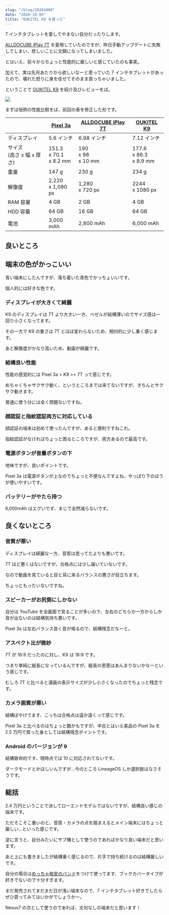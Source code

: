 ```yaml
---
slug: "/blog/20201009"
date: "2020-10-09"
title: "OUKITEL K9 を買った"
---
```


7 インチタブレットを愛してやまない自分だったりします。

[ALLDOCUBE iPlay 7T](https://amzn.to/3bOxv14) を愛用していたのですが、昨日手動アップデートに失敗してしまい、悲しいことに文鎮になってしまいました。

とはいえ、前々からちょっと性能的に厳しいと感じていたのも事実。

加えて、実は先月あたりから欲しいなーと思っていた 7 インチタブレットがあったので、壊れた怒りに身を任せてそのまま買っちゃいました。

ということで [OUKITEL K9](https://amzn.to/34DZ5wB) を紹介及びレビューをば。

<a href="https://www.amazon.co.jp/gp/product/B086337ZPQ/ref=as_li_ss_il?ie=UTF8&psc=1&linkCode=li2&tag=piro09190c-22&linkId=e159a83d5598d86602871941982e8948&language=ja_JP" target="_blank"><img border="0" src="//ws-fe.amazon-adsystem.com/widgets/q?_encoding=UTF8&ASIN=B086337ZPQ&Format=_SL160_&ID=AsinImage&MarketPlace=JP&ServiceVersion=20070822&WS=1&tag=piro09190c-22&language=ja_JP" ></a><img src="https://ir-jp.amazon-adsystem.com/e/ir?t=piro09190c-22&language=ja_JP&l=li2&o=9&a=B086337ZPQ" width="1" height="1" border="0" alt="" style="border:none !important; margin:0 !important;" />

まずは恒例の性能比較をば、前回の表を修正した形です。

|                                | [Pixel 3a](https://amzn.to/3cXDr9i) | [ALLDOCUBE iPlay 7T](https://amzn.to/3bOxv14) | [OUKITEL K9](https://amzn.to/3dkIPVi) |
| ------------------------------ | ----------------------------------- | --------------------------------------------- | ------------------------------------- |
| ディスプレイ                   | 5.6 インチ                          | 6.98 インチ                                   | 7.12 インチ                           |
| サイズ <br> (高さ x 幅 x 厚さ) | 151.3 <br>x 70.1 <br>x 8.2 mm       | 190 <br>x 98 <br>x 10 mm                      | 177.6 <br>x 86.3<br>x 8.9 mm          |
| 重量                           | 147 g                               | 230 g                                         | 234 g                                 |
| 解像度                         | 2,220 <br>x 1,080 px                | 1,280 <br>x 720 px                            | 2244 <br>x 1080 px                    |
| RAM 容量                       | 4 GB                                | 2 GB                                          | 4 GB                                  |
| HDD 容量                       | 64 GB                               | 16 GB                                         | 64 GB                                 |
| 電池                           | 3,000 mAh                           | 2,800 mAh                                     | 6,000 mAh                             |

## 良いところ

## 端末の色がかっこいい

青い端末にしたんですが、落ち着いた青色でかっちょいいです。

個人的には好きな色です。

### ディスプレイが大きくて綺麗

K9 のディスプレイは 7T より大きい一方、ベゼルが結構薄いのでサイズ感は一回り小さくなってます。

その一方で K9 の重さは 7T とほぼ変わらないため、相対的に少し重く感じます。

あと解像度がかなり高いため、動画が綺麗です。

### 結構良い性能

性能の感覚的には Pixel 3a > K9 >> 7T って感じです。

めちゃくちゃサクサク動く、というところまでは来てないですが、きちんとサクサク動きます。

普通に使う分には全く問題ないですね。

### 顔認証と指紋認証両方に対応している

顔認証の端末は初めて使ったんですが、あると便利ですねこれ。

指紋認証がなければちょっと困るところですが、両方あるので最高です。

### 電源ボタンが音量ボタンの下

地味ですが、良いポイントです。

Pixel 3a は電源ボタンが上なのでちょっと不便なんですよね、やっぱり下のほうが使いやすいです。

### バッテリーがやたら持つ

6,000mAh はエグいです、まじで全然減らないです。

## 良くないところ

### 音質が悪い

ディスプレイは綺麗な一方、音質は思ってたよりも悪いです。

7T ほど悪くはないですが、合格点には少し届いていないです。

なので動画を見ていると目と耳に来るバランスの悪さが目立ちます。

ちょっともったいないですね。

### スピーカーがお尻側にしかない

自分は YouTube を全画面で見ることが多いので、左右のどちらか一方からしか音が出ないのは結構気持ち悪いです。

Pixel 3a は左右バランス良く音が鳴るので、結構残念だなーと。

### アスペクト比が微妙

7T が 16:9 だったのに対し、K9 は 18:9 です。

つまり単純に縦長になっているんですが、縦長の恩恵はあんまりないかなーという感じです。

むしろ 7T と比べると漫画の表示サイズが少し小さくなったのでちょっと残念です。

### カメラ画質が悪い

結構ぼやけてます、こっちは合格点は遥か遠くって感じです。

Pixel 3a と比べるのはちょっと酷かもですが、中古とはいえ美品の Pixel 3a を 2.5 万円で買った身としては結構残念ポイントです。

### Android のバージョンが 9

結構致命的です、現時点では 10 に対応されてないです。

ダークモードとかほしいんですが…今のところ LineageOS しか選択肢はなさそうです。

## 総括

2.4 万円ということで決してローエンドモデルではないですが、結構良い感じの端末です。

ただそこそこ重いのと、音質・カメラの点を踏まえるとメイン端末にはちょっと厳しい…といった感じです。

逆に言うと、自分みたいにサブ機として使うのであればかなり良い端末だと思います。

あと上にも書きましたが結構重く感じるので、片手で持ち続けるのは結構厳しいです。

自分の場合は[めっちゃ格安のバンド](https://amzn.to/2GzYPH4)をつけて使ってます、ブックカバータイプが好きでないので十分すぎます。

まだ発売されてまだまだ日が浅い端末なので、7 インチタブレット好きでしたらぜひ買ってみてはいかがでしょうかー。

Nexus7 の次として使うのであれば、文句なしの端末だと思います！
